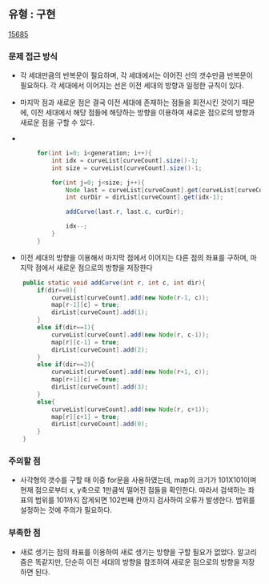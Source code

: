 ## 유형 : 구현
[15685](https://www.acmicpc.net/problem/15685)

### 문제 접근 방식
  - 각 세대만큼의 반복문이 필요하며, 각 세대에서는 이어진 선의 갯수만큼 반복문이 필요하다. 각 세대에서 이어지는 선은 이전 세대의 방향과 일정한 규칙이 있다. 
  - 마지막 점과 새로운 점은 결국 이전 세대에 존재하는 점들을 회전시킨 것이기 때문에, 이전 세대에서 해당 점들에 해당하는 방향을 이용하여 새로운 점으로의 방향과 새로운 점을 구할 수 있다. 

  - 
``` Java
        for(int i=0; i<generation; i++){
            int idx = curveList[curveCount].size()-1;
            int size = curveList[curveCount].size()-1;

            for(int j=0; j<size; j++){
                Node last = curveList[curveCount].get(curveList[curveCount].size()-1); // 매 단계의 마지막 점
                int curDir = dirList[curveCount].get(idx-1);

                addCurve(last.r, last.c, curDir);

                idx--;
            }
        }
```

  - 이전 세대의 방향을 이용해서 마지막 점에서 이어지는 다른 점의 좌표를 구하며, 마지막 점에서 새로운 점으로의 방향을 저장한다
``` Java
    public static void addCurve(int r, int c, int dir){
        if(dir==0){
            curveList[curveCount].add(new Node(r-1, c));
            map[r-1][c] = true;
            dirList[curveCount].add(1);
        }
        else if(dir==1){
            curveList[curveCount].add(new Node(r, c-1));
            map[r][c-1] = true;
            dirList[curveCount].add(2);
        }
        else if(dir==2){
            curveList[curveCount].add(new Node(r+1, c));
            map[r+1][c] = true;
            dirList[curveCount].add(3);
        }
        else{
            curveList[curveCount].add(new Node(r, c+1));
            map[r][c+1] = true;
            dirList[curveCount].add(0);
        }
    }
```

### 주의할 점
  - 사각형의 갯수를 구할 때 이중 for문을 사용하였는데, map의 크기가 101X101이며 현재 점으로부터 x, y축으로 1만큼씩 떨어진 점들을 확인한다. 따라서 검색하는 좌표의 범위를 101까지 잡게되면 102번째 칸까지 검사하여 오류가 발생한다. 범위를 설정하는 것에 주의가 필요하다.

### 부족한 점
  - 새로 생기는 점의 좌표를 이용하여 새로 생기는 방향을 구할 필요가 없었다. 알고리즘은 똑같지만, 단순히 이전 세대의 방향을 참조하여 새로운 점으로의 방향을 저장하면 된다.
